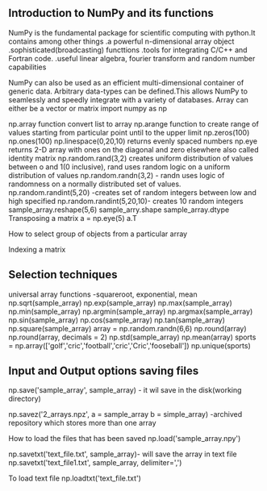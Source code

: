 Introduction to NumPy and its functions
----------------------------------------
NumPy is the fundamental package for scientific computing with python.It contains among other things
.a powerful n-dimensional array object
.sophisticated(broadcasting) functtions
.tools for integrating C/C++ and Fortran code.
.useful linear algebra, fourier transform and random number capabilities

NumPy can also be used as an efficient multi-dimensional container of generic data.
Arbitrary data-types can be defined.This allows NumPy to seamlessly and speedly integrate with a variety of databases.
Array can either be a vector or matrix
import numpy as np

np.array function convert list to array
np.arange function to create range of values starting from particular point until to the upper limit
np.zeros(100)
np.ones(100)
np.linespace(0,20,10) returns evenly spaced numbers
np.eye returns 2-D array with ones on the diagonal and zero elsewhere also called identity matrix
np.random.rand(3,2) creates uniform distribution of values between o and 1(0 inclusive), rand uses
random logic on a uniform distribution of values
np.random.randn(3,2) - randn uses logic of randomness on a normally distributed set of values.
np.random.randint(5,20) -creates set of random integers between low and high specified 
np.random.randint(5,20,10)- creates 10 random integers
sample_array.reshape(5,6)
sample_arry.shape
sample_array.dtype
Transposing a matrix
a = np.eye(5)
a.T

How to select  group of objects from a particular array

Indexing a matrix

Selection techniques
--------------------
universal array functions -squareroot, exponential, mean
np.sqrt(sample_array)
np.exp(sample_array)
np.max(sample_array)
np.min(sample_array)
np.argmin(sample_array)
np.argmax(sample_array)
np.sin(sample_array)
np.cos(sample_array)
np.tan(sample_array)
np.square(sample_array)
array = np.random.randn(6,6)
np.round(array)
np.round(array, decimals = 2)
np.std(sample_array)
np.mean(array)
sports = np.array(['golf','cric','football','cric','Cric','fooseball'])
np.unique(sports)



Input and Output options saving files
-------------------------------------
np.save('sample_array', sample_array) - it wil save in the disk(working directory)

np.savez('2_arrays.npz', a = sample_array b = simple_array) -archived repository which stores more than one array

How to load the files that has been saved
np.load('sample_array.npy')

np.savetxt('text_file.txt', sample_array)- will save the array in text file
np.savetxt('text_file1.txt', sample_array, delimiter=',')

To load text file
np.loadtxt('text_file.txt')